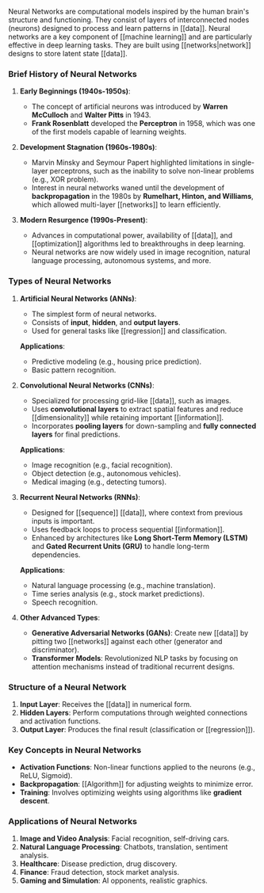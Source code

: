 Neural Networks are computational models inspired by the human brain's structure and functioning. They consist of layers of interconnected nodes (neurons) designed to process and learn patterns in [[data]]. Neural networks are a key component of [[machine learning]] and are particularly effective in deep learning tasks. They are built using [[networks|network]] designs to store latent state [[data]].
### Brief History of Neural Networks

1. **Early Beginnings (1940s-1950s)**:  
   - The concept of artificial neurons was introduced by **Warren McCulloch** and **Walter Pitts** in 1943.  
   - **Frank Rosenblatt** developed the **Perceptron** in 1958, which was one of the first models capable of learning weights.

2. **Development Stagnation (1960s-1980s)**:  
   - Marvin Minsky and Seymour Papert highlighted limitations in single-layer perceptrons, such as the inability to solve non-linear problems (e.g., XOR problem).  
   - Interest in neural networks waned until the development of **backpropagation** in the 1980s by **Rumelhart, Hinton, and Williams**, which allowed multi-layer [[networks]] to learn efficiently.

3. **Modern Resurgence (1990s-Present)**:  
   - Advances in computational power, availability of [[data]], and [[optimization]] algorithms led to breakthroughs in deep learning.
   - Neural networks are now widely used in image recognition, natural language processing, autonomous systems, and more.
### Types of Neural Networks

1. **Artificial Neural Networks (ANNs)**:  
   - The simplest form of neural networks.  
   - Consists of **input**, **hidden**, and **output layers**.  
   - Used for general tasks like [[regression]] and classification.

   **Applications**:  
   - Predictive modeling (e.g., housing price prediction).  
   - Basic pattern recognition.

2. **Convolutional Neural Networks (CNNs)**:  
   - Specialized for processing grid-like [[data]], such as images.  
   - Uses **convolutional layers** to extract spatial features and reduce [[dimensionality]] while retaining important [[information]].  
   - Incorporates **pooling layers** for down-sampling and **fully connected layers** for final predictions.

   **Applications**:  
   - Image recognition (e.g., facial recognition).  
   - Object detection (e.g., autonomous vehicles).  
   - Medical imaging (e.g., detecting tumors).

3. **Recurrent Neural Networks (RNNs)**:  
   - Designed for [[sequence]] [[data]], where context from previous inputs is important.  
   - Uses feedback loops to process sequential [[information]].  
   - Enhanced by architectures like **Long Short-Term Memory (LSTM)** and **Gated Recurrent Units (GRU)** to handle long-term dependencies.

   **Applications**:  
   - Natural language processing (e.g., machine translation).  
   - Time series analysis (e.g., stock market predictions).  
   - Speech recognition.

4. **Other Advanced Types**:  
   - **Generative Adversarial Networks (GANs)**: Create new [[data]] by pitting two [[networks]] against each other (generator and discriminator).  
   - **Transformer Models**: Revolutionized NLP tasks by focusing on attention mechanisms instead of traditional recurrent designs.
### Structure of a Neural Network

1. **Input Layer**: Receives the [[data]] in numerical form.  
2. **Hidden Layers**: Perform computations through weighted connections and activation functions.  
3. **Output Layer**: Produces the final result (classification or [[regression]]).
### Key Concepts in Neural Networks

- **Activation Functions**: Non-linear functions applied to the neurons (e.g., ReLU, Sigmoid).  
- **Backpropagation**: [[Algorithm]] for adjusting weights to minimize error.  
- **Training**: Involves optimizing weights using algorithms like **gradient descent**.
### Applications of Neural Networks

1. **Image and Video Analysis**: Facial recognition, self-driving cars.  
2. **Natural Language Processing**: Chatbots, translation, sentiment analysis.  
3. **Healthcare**: Disease prediction, drug discovery.  
4. **Finance**: Fraud detection, stock market analysis.  
5. **Gaming and Simulation**: AI opponents, realistic graphics.